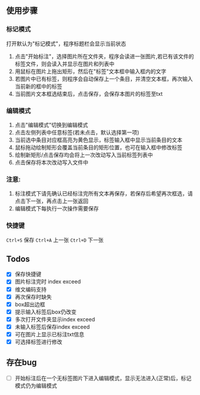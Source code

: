 ## 使用步骤
### 标记模式
打开默认为"标记模式"，程序标题栏会显示当前状态
1. 点击"开始标注"，选择图片所在文件夹，程序会读进一张图片,若已有该文件的标签文件，则会读入并显示在图片和列表中
2. 用鼠标在图片上拖出矩形，然后在"标签"文本框中输入框内的文字
3. 若图片中已有标签，则程序会自动保存上一个条目，并清空文本框，再次输入当前新的框中的标签
4. 当前图片文本框选结束后，点击保存，会保存本图片的标签至txt

### 编辑模式
1. 点击"编辑模式"切换到编辑模式
2. 点击左侧列表中任意标签(若未点击，默认选择第一项)
3. 当前选中条目对应框高亮为黄色显示，标签输入框中显示当前条目的文本
4. 鼠标拖动绘制矩形会覆盖当前条目的矩形位置，也可在输入框中修改标签
5. 绘制新矩形/点击保存均会将上一次改动写入当前标签列表中
6. 点击保存将本次改动写入文件中

### 注意:
1. 标注模式下请先确认已经标注完所有文本再保存，若保存后希望再次框选，请点击下一张，再点击上一张返回
2. 编辑模式下每执行一次操作需要保存

### 快捷键
`Ctrl+S` 保存
`Ctrl+A` 上一张
`Ctrl+D` 下一张

## Todos
- [x] 保存快捷键
- [x] 图片标注完时 index exceed
- [x] 维文编码支持
- [x] 再次保存时缺失
- [x] box超出边框
- [x] 提示输入标签后box仍改变
- [x] 多次打开文件夹显示index exceed
- [x] 未输入标签后保存index exceed
- [x] 可在图片上显示已标注txt信息
- [x] 可选择标签进行修改

## 存在bug
- [ ] 开始标注后在一个无标签图片下进入编辑模式，显示无法进入(正常)后，标记模式仍为编辑模式